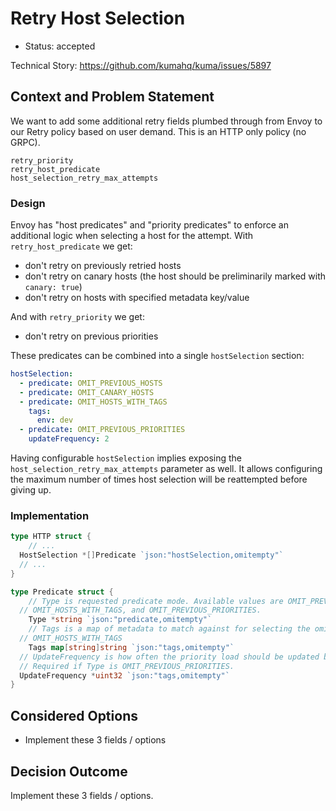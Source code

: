# Retry Host Selection

* Status: accepted

Technical Story: https://github.com/kumahq/kuma/issues/5897

## Context and Problem Statement

We want to add some additional retry fields plumbed through from Envoy to our Retry policy based on user demand. This is an HTTP only policy (no GRPC).

```
retry_priority
retry_host_predicate
host_selection_retry_max_attempts
```

### Design 

Envoy has "host predicates" and "priority predicates" to enforce an additional logic 
when selecting a host for the attempt. With `retry_host_predicate` we get:

* don't retry on previously retried hosts
* don't retry on canary hosts (the host should be preliminarily marked with `canary: true`)
* don't retry on hosts with specified metadata key/value

And with `retry_priority` we get:

* don't retry on previous priorities

These predicates can be combined into a single `hostSelection` section:

```yaml
hostSelection:
  - predicate: OMIT_PREVIOUS_HOSTS
  - predicate: OMIT_CANARY_HOSTS
  - predicate: OMIT_HOSTS_WITH_TAGS
    tags:
      env: dev
  - predicate: OMIT_PREVIOUS_PRIORITIES
    updateFrequency: 2                                                                                  
```

Having configurable `hostSelection` implies exposing the `host_selection_retry_max_attempts` parameter as well.
It allows configuring the maximum number of times host selection will be reattempted before giving up.

### Implementation

```go
type HTTP struct {
	// ...
  HostSelection *[]Predicate `json:"hostSelection,omitempty"`
  // ...
}

type Predicate struct {
	// Type is requested predicate mode. Available values are OMIT_PREVIOUS_HOSTS, OMIT_CANARY_HOSTS, 
  // OMIT_HOSTS_WITH_TAGS, and OMIT_PREVIOUS_PRIORITIES.
	Type *string `json:"predicate,omitempty"`
	// Tags is a map of metadata to match against for selecting the omitted hosts. Required if Type is 
  // OMIT_HOSTS_WITH_TAGS
	Tags map[string]string `json:"tags,omitempty"`
  // UpdateFrequency is how often the priority load should be updated based on previously attempted priorities. 
  // Required if Type is OMIT_PREVIOUS_PRIORITIES. 
  UpdateFrequency *uint32 `json:"tags,omitempty"`
}

```

## Considered Options

* Implement these 3 fields / options

## Decision Outcome

Implement these 3 fields / options.